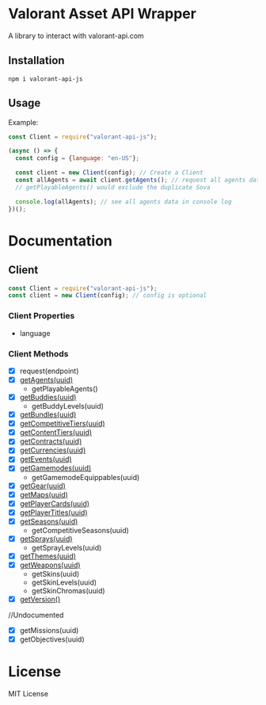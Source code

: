 # Valorant Asset API Wrapper

A library to interact with valorant-api.com

## Installation

```
npm i valorant-api-js
```

## Usage

Example:

```javascript
const Client = require("valorant-api-js");

(async () => {
  const config = {language: "en-US"};

  const client = new Client(config); // Create a Client
  const allAgents = await client.getAgents(); // request all agents data
  // getPlayableAgents() would exclude the duplicate Sova

  console.log(allAgents); // see all agents data in console log
})();
```

# Documentation

## Client

```javascript
const Client = require("valorant-api-js");
const client = new Client(config); // config is optional
```

### Client Properties

- language

### Client Methods

- [x] request(endpoint)
- [x] [getAgents(uuid)](https://dash.valorant-api.com/endpoints/agents)
  - getPlayableAgents()
- [x] [getBuddies(uuid)](https://dash.valorant-api.com/endpoints/buddies)
  - getBuddyLevels(uuid)
- [x] [getBundles(uuid)](https://dash.valorant-api.com/endpoints/bundles)
- [x] [getCompetitiveTiers(uuid)](https://dash.valorant-api.com/endpoints/competitivetiers)
- [x] [getContentTiers(uuid)](https://dash.valorant-api.com/endpoints/contenttiers)
- [x] [getContracts(uuid)](https://dash.valorant-api.com/endpoints/contracts)
- [x] [getCurrencies(uuid)](https://dash.valorant-api.com/endpoints/currencies)
- [x] [getEvents(uuid)](https://dash.valorant-api.com/endpoints/events)
- [x] [getGamemodes(uuid)](https://dash.valorant-api.com/endpoints/gamemodes)
  - getGamemodeEquippables(uuid)
- [x] [getGear(uuid)](https://dash.valorant-api.com/endpoints/gear)
- [x] [getMaps(uuid)](https://dash.valorant-api.com/endpoints/maps)
- [x] [getPlayerCards(uuid)](https://dash.valorant-api.com/endpoints/playercards)
- [x] [getPlayerTitles(uuid)](https://dash.valorant-api.com/endpoints/playertitles)
- [x] [getSeasons(uuid)](https://dash.valorant-api.com/endpoints/seasons)
  - getCompetitiveSeasons(uuid)
- [x] [getSprays(uuid)](https://dash.valorant-api.com/endpoints/sprays)
  - getSprayLevels(uuid)
- [x] [getThemes(uuid)](https://dash.valorant-api.com/endpoints/themes)
- [x] [getWeapons(uuid)](https://dash.valorant-api.com/endpoints/weapons)
  - getSkins(uuid)
  - getSkinLevels(uuid)
  - getSkinChromas(uuid)
- [x] [getVersion()](https://dash.valorant-api.com/endpoints/version)

//Undocumented

- [x] getMissions(uuid)
- [x] getObjectives(uuid)

# License

MIT License
